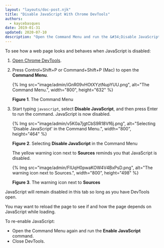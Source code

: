 ```yaml
---
layout: "layouts/doc-post.njk"
title: "Disable JavaScript With Chrome DevTools"
authors:
  - kaycebasques
date: 2019-01-31
updated: 2020-07-10
description: "Open the Command Menu and run the &#34;Disable JavaScript&#34; command."
---
```


To see how a web page looks and behaves when JavaScript is disabled:

1.  [Open Chrome DevTools][1].
2.  Press Control+Shift+P or Command+Shift+P (Mac) to open the **Command Menu**.

    {% Img src="image/admin/iGnR09vHOtXYztNupYUU.png", alt="The Command Menu.", width="800", height="632" %}

    **Figure 1**. The Command Menu

3.  Start typing `javascript`, select **Disable JavaScript**, and then press Enter to run the
    command. JavaScript is now disabled.

    {% Img src="image/admin/v5K0a7jgtCbS9R18Vf6j.png", alt="Selecting 'Disable JavaScript' in the Command Menu.", width="800", height="464" %}

    **Figure 2**. Selecting **Disable JavaScript** in the Command Menu

    The yellow warning icon next to **Sources** reminds you that JavaScript is disabled.

    {% Img src="image/admin/FIUqH0pwaKOW4V4BxPsD.png", alt="The warning icon next to Sources.", width="800", height="498" %}

    **Figure 3**. The warning icon next to **Sources**

JavaScript will remain disabled in this tab so long as you have DevTools open.

You may want to reload the page to see if and how the page depends on JavaScript while loading.

To re-enable JavaScript:

- Open the Command Menu again and run the **Enable JavaScript** command.
- Close DevTools.

[1]: /web/tools/chrome-devtools/open
